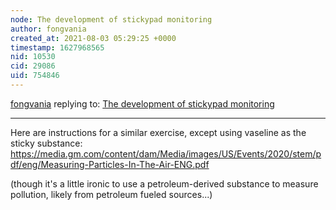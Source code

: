 ```yaml
---
node: The development of stickypad monitoring
author: fongvania
created_at: 2021-08-03 05:29:25 +0000
timestamp: 1627968565
nid: 10530
cid: 29086
uid: 754846
---
```




[fongvania](../profile/fongvania) replying to: [The development of stickypad monitoring](../notes/mathew/06-05-2014/the-development-of-stickypad-monitoring)

----
Here are instructions for a similar exercise, except using vaseline as the sticky substance: https://media.gm.com/content/dam/Media/images/US/Events/2020/stem/pdf/eng/Measuring-Particles-In-The-Air-ENG.pdf

(though it's a little ironic to use a petroleum-derived substance to measure pollution, likely from petroleum fueled sources...)